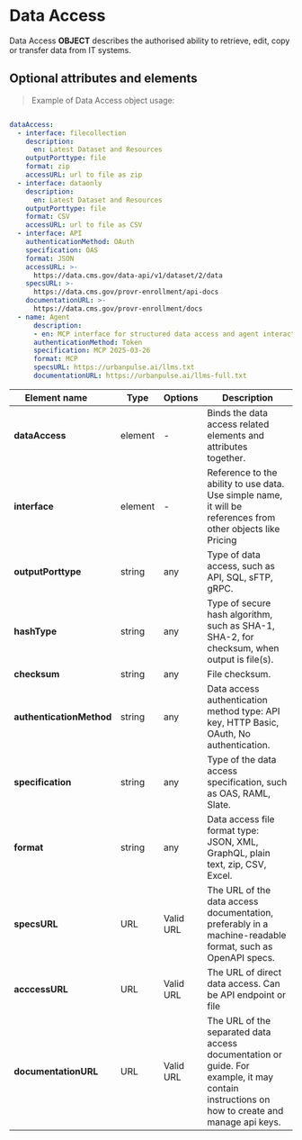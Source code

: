 # Data Access

Data Access **OBJECT** describes the authorised ability to retrieve, edit, copy or transfer data from IT systems.

## Optional attributes and elements

> Example of Data Access object usage:

```yml

dataAccess:
  - interface: filecollection
    description: 
      en: Latest Dataset and Resources
    outputPorttype: file
    format: zip
    accessURL: url to file as zip
  - interface: dataonly
    description: 
      en: Latest Dataset and Resources
    outputPorttype: file
    format: CSV
    accessURL: url to file as CSV
  - interface: API
    authenticationMethod: OAuth
    specification: OAS
    format: JSON
    accessURL: >-
      https://data.cms.gov/data-api/v1/dataset/2/data
    specsURL: >-
      https://data.cms.gov/provr-enrollment/api-docs
    documentationURL: >- 
      https://data.cms.gov/provr-enrollment/docs
  - name: Agent 
      description: 
      - en: MCP interface for structured data access and agent interaction.
      authenticationMethod: Token
      specification: MCP 2025-03-26
      format: MCP
      specsURL: https://urbanpulse.ai/llms.txt
      documentationURL: https://urbanpulse.ai/llms-full.txt
```

| <div style="width:150px">Element name</div>   | Type  | Options  | Description  |
|---|---|---|---|
| **dataAccess** | element | - |  Binds the data access related elements and attributes together. |
| **interface** | element | - | Reference to the ability to use data. Use simple name, it will be references from other objects like Pricing |
| **outputPorttype** | string | any  | 	Type of data access, such as API, SQL, sFTP, gRPC. |
| **hashType** | string | any | Type of secure hash algorithm, such as SHA-1, SHA-2, for checksum, when output is file(s).  |
| **checksum** | string | any | File checksum. |
| **authenticationMethod** | string | any  | Data access authentication method type: API key, HTTP Basic, OAuth, No authentication. |
| **specification** | string | any  | Type of the data access specification, such as OAS, RAML, Slate. |
| **format** | string | any | 	Data access file format type: JSON, XML, GraphQL, plain text, zip, CSV, Excel. |
| **specsURL** | URL | Valid URL | 	The URL of the data access documentation, preferably in a machine-readable format, such as OpenAPI specs. |
| **acccessURL** | URL | Valid URL | 	The URL of direct data access. Can be API endpoint or file  |
| **documentationURL** | URL | Valid URL  | The URL of the separated data access documentation or guide. For example, it may contain instructions on how to create and manage api keys.|
